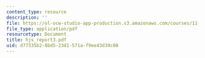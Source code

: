 ```yaml
---
content_type: resource
description: ''
file: https://ol-ocw-studio-app-production.s3.amazonaws.com/courses/11-439-revitalizing-urban-main-streets-hyde-jackson-square-roslindale-square-boston-spring-2005/d77335b28bd523d1571af9ee43d39c08_hjs_report3.pdf
file_type: application/pdf
resourcetype: Document
title: hjs_report3.pdf
uid: d77335b2-8bd5-23d1-571a-f9ee43d39c08
---
```

